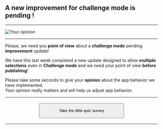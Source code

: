 ## A new improvement for challenge mode is pending !

---

![Your opinion][picture]  

---


Please, we need you **point of view** about a **challenge mode** pending **improvement** update!  

We have this last week completed a new update designed to allow **multiple selections** even in **Challenge mode** and we need your point of view **before publishing**!  

Please take some seconds to give your **opinion** about the app behavior we have implemented.  
Your opinion really matters and will help us adjust app behavior.  

---

#### <div style="text-align:center"><a  href="qcmmaker://WebViewActivity#https://docs.google.com/forms/d/e/1FAIpQLSeqSr8RVo3lswoLCfYrqQS0ZpjjMj6Ajk4kPS8N2cNvb5NELw/viewform?usp=sf_link"><button style="padding-top:15px;padding-bottom:15px;padding-right:64px;padding-left:64px" >Take the little quiz survey</button></a></div>


---


[picture]: https://qcmmaker.qmakertech.com/notifications/survey-challenge-improvements/resources/opinion.jpg
